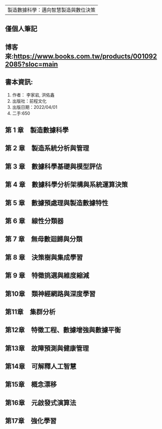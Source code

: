 <table>
    <tr>
        <td>製造數據科學：邁向智慧製造與數位決策</td>
    </tr>
</table>

## 僅個人筆記
## 博客來:https://www.books.com.tw/products/0010922085?sloc=main
## 書本資訊:
1. 作者： 李家岩, 洪佑鑫 
2. 出版社：前程文化 
3. 出版日期：2022/04/01
4. 二手:650

## 第 1 章　製造數據科學
## 第 2 章　製造系統分析與管理
## 第 3 章　數據科學基礎與模型評估
## 第 4 章　數據科學分析架構與系統運算決策
## 第 5 章　數據預處理與製造數據特性
## 第 6 章　線性分類器
## 第 7 章　無母數迴歸與分類
## 第 8 章　決策樹與集成學習
## 第 9 章　特徵挑選與維度縮減
## 第10章　類神經網路與深度學習
## 第11章　集群分析
## 第12章　特徵工程、數據增強與數據平衡
## 第13章　故障預測與健康管理
## 第14章　可解釋人工智慧
## 第15章　概念漂移
## 第16章　元啟發式演算法
## 第17章　強化學習
